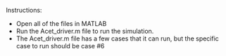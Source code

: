 Instructions:
  - Open all of the files in MATLAB
  - Run the Acet_driver.m file to run the simulation.
  - The Acet_driver.m file has a few cases that it can run, but the specific case to run should be case #6
